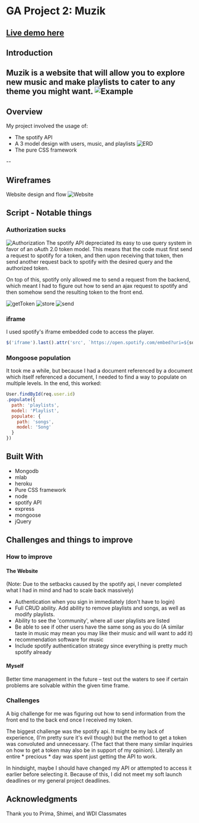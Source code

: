 # GA Project 2: Muzik



## [Live demo here](https://muziknow.herokuapp.com/user)

## Introduction

Muzik is a website that will allow you to explore new music and make playlists to cater to any theme you might want.
![Example](README_images/site-example.png)
--

## Overview

My project involved the usage of:
* The spotify API
* A 3 model design with users, music, and playlists
![ERD](README_images/ERD.jpg)
* The pure CSS framework

--

## Wireframes

Website design and flow
![Website](README_images/flow.jpg)

## Script - Notable things

### Authorization sucks
![Authorization](README_images/authFlow.png)
The spotify API depreciated its easy to use query system in favor of an oAuth 2.0 token model. This means that the code must first send a request to spotify for a token, and then upon receiving that token, then send another request back to spotify with the desired query and the authorized token.

On top of this, spotify only allowed me to send a request from the backend, which meant I had to figure out how to send an ajax request to spotify and then somehow send the resulting token to the front end.

![getToken](README_images/grabToken.png)
![store](README_images/storeToken.png)
![send](README_images/sendRequest.png)

### iframe
I used spotify's iframe embedded code to access the player.
```javascript
$('iframe').last().attr('src', `https://open.spotify.com/embed?uri=${song.uri}`)
```

### Mongoose population
It took me a while, but because I had a document referenced by a document which itself referenced a document, I needed to find a way to populate on multiple levels. In the end, this worked:
```javascript
User.findById(req.user.id)
.populate({
  path: 'playlists',
  model: 'Playlist',
  populate: {
    path: 'songs',
    model: 'Song'
  }
})
```
## Built With

* Mongodb
* mlab
* heroku
* Pure CSS framework
* node
* spotify API
* express
* mongoose
* jQuery

## Challenges and things to improve

### How to improve

#### The Website

(Note: Due to the setbacks caused by the spotify api, I never completed what I had in mind and had to scale back massively)
* Authentication when you sign in immediately (don't have to login)
* Full CRUD ability. Add ability to remove playlists and songs, as well as modify playlists.
* Ability to see the 'community', where all user playlists are listed
* Be able to see if other users have the same song as you do (A similar taste in music may mean you may like their music and will want to add it)
* recommendation software for music
* Include spotify authentication strategy since everything is pretty much spotify already

#### Myself

Better time management in the future – test out the waters to see if certain problems are solvable within the given time frame.

### Challenges

A big challenge for me was figuring out how to send information from the front end to the back end once I received my token.

The biggest challenge was the spotify api. It might be my lack of experience, (I'm pretty sure it's evil though) but the method to get a token was convoluted and unnecessary. (The fact that there many similar inquiries on how to get a token may also be in support of my opinion). Literally an entire * precious * day was spent just getting the API to work.

In hindsight, maybe I should have changed my API or attempted to access it earlier before selecting it. Because of this, I did not meet my soft launch deadlines or my general project deadlines.

## Acknowledgments

Thank you to Prima, Shimei, and WDI Classmates
